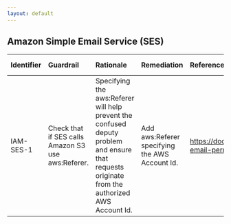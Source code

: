 ```yaml
---
layout: default
---
```


## Amazon Simple Email Service (SES)

| Identifier   | Guardrail                                          | Rationale                                                                                                                                       | Remediation                                    | References                                                                                                            |   Policy | IAM Actions   |
|:-------------|:---------------------------------------------------|:------------------------------------------------------------------------------------------------------------------------------------------------|:-----------------------------------------------|:----------------------------------------------------------------------------------------------------------------------|---------:|:--------------|
| IAM-SES-1    | Check that if SES calls Amazon S3 use aws:Referer. | Specifying the aws:Referer will help prevent the confused deputy problem and ensure that requests originate from the authorized AWS Account Id. | Add aws:Referer specifying the AWS Account Id. | https://docs.aws.amazon.com/ses/latest/DeveloperGuide/receiving-email-permissions.html#receiving-email-permissions-s3 |      nan |               |